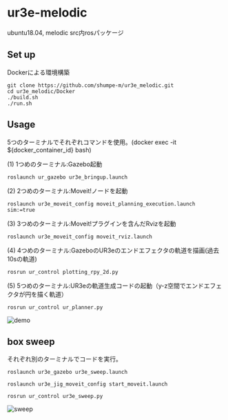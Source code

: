 # ur3e-melodic

ubuntu18.04, melodic
src内rosパッケージ

## Set up
Dockerによる環境構築
```
git clone https://github.com/shumpe-m/ur3e_melodic.git
cd ur3e_melodic/Docker
./build.sh
./run.sh
```
## Usage
5つのターミナルでそれぞれコマンドを使用。(docker exec -it ${docker_container_id} bash)

(1) 1つめのターミナル:Gazebo起動
```
roslaunch ur_gazebo ur3e_bringup.launch
```

(2) 2つめのターミナル:Moveit!ノードを起動
```
roslaunch ur3e_moveit_config moveit_planning_execution.launch sim:=true
```

(3) 3つめのターミナル:Moveit!プラグインを含んだRvizを起動
```
roslaunch ur3e_moveit_config moveit_rviz.launch
```

(4) 4つめのターミナル:GazeboのUR3eのエンドエフェクタの軌道を描画(過去10sの軌道)
```
rosrun ur_control plotting_rpy_2d.py
```

(5) 5つめのターミナル:UR3eの軌道生成コードの起動（y-z空間でエンドエフェクタが円を描く軌道）
```
rosrun ur_control ur_planner.py
```


![demo](https://raw.github.com/wiki/shumpe-m/ur3e_melodic/images/ur3e_test.gif)

## box sweep
それぞれ別のターミナルでコードを実行。
```
roslaunch ur3e_gazebo ur3e_sweep.launch
```

```
roslaunch ur3e_jig_moveit_config start_moveit.launch
```

```
rosrun ur_control ur3e_sweep.py
```


![sweep](https://raw.github.com/wiki/shumpe-m/ur3e_melodic/images/sweep.gif)
